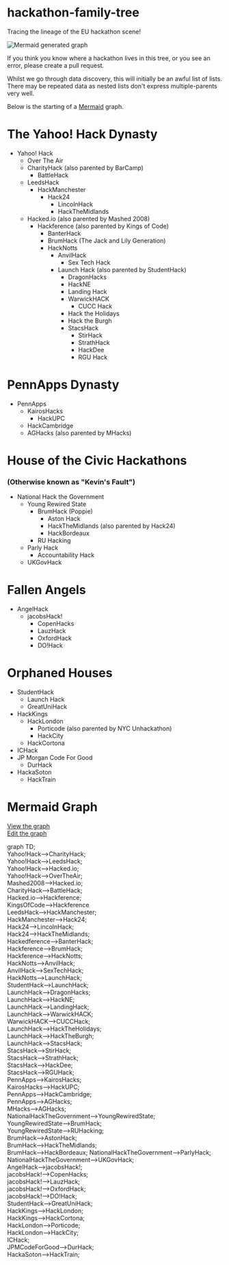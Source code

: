 # hackathon-family-tree
Tracing the lineage of the EU hackathon scene! 

![Mermaid generated graph](https://cloud.githubusercontent.com/assets/1790822/22543983/4982a21e-e933-11e6-9bd2-59757d5518c9.png)

If you think you know where a hackathon lives in this tree, or you see an error, please create a pull request. 

Whilst we go through data discovery, this will initially be an awful list of lists. There may be repeated data as nested lists don't express multiple-parents very well. 

Below is the starting of a [Mermaid](https://knsv.github.io/mermaid/) graph.

# The Yahoo! Hack Dynasty

- Yahoo! Hack
  - Over The Air
  - CharityHack (also parented by BarCamp)
    - BattleHack
  - LeedsHack
    - HackManchester
      - Hack24
        - LincolnHack
        - HackTheMidlands
  - Hacked.io (also parented by Mashed 2008)
    - Hackference (also parented by Kings of Code)
      - BanterHack
      - BrumHack (The Jack and Lily Generation)
      - HackNotts
        - AnvilHack
          - Sex Tech Hack
        - Launch Hack (also parented by StudentHack)
          - DragonHacks
          - HackNE
          - Landing Hack
          - WarwickHACK
            - CUCC Hack
          - Hack the Holidays
          - Hack the Burgh
          - StacsHack
            - StirHack
            - StrathHack
            - HackDee
            - RGU Hack

# PennApps Dynasty

- PennApps
  - KairosHacks
    - HackUPC
  - HackCambridge
  - AGHacks (also parented by MHacks)
  
# House of the Civic Hackathons 
### (Otherwise known as "Kevin's Fault")

- National Hack the Government
  - Young Rewired State
    - BrumHack (Poppie)
      - Aston Hack 
      - HackTheMidlands (also parented by Hack24)
      - HackBordeaux
    - RU Hacking
  - Parly Hack
      - Accountability Hack
  - UKGovHack
 
# Fallen Angels

- AngelHack
  - jacobsHack!
    - CopenHacks
    - LauzHack
    - OxfordHack
    - DO!Hack

# Orphaned Houses

- StudentHack
  - Launch Hack
  - GreatUniHack
- HackKings
  - HackLondon
    - Porticode (also parented by NYC Unhackathon)
    - HackCity
  - HackCortona
- ICHack
- JP Morgan Code For Good
  - DurHack
- HackaSoton
    - HackTrain
    
# Mermaid Graph
[View the graph](http://bit.ly/hheutree)  
[Edit the graph](http://bit.ly/hheutreeedit)

graph TD;  
    Yahoo!Hack-->CharityHack;  
    Yahoo!Hack-->LeedsHack;  
    Yahoo!Hack-->Hacked.io;  
    Yahoo!Hack-->OverTheAir;  
    Mashed2008-->Hacked.io;  
    CharityHack-->BattleHack;  
    Hacked.io-->Hackference;  
    KingsOfCode-->Hackference  
    LeedsHack-->HackManchester;  
    HackManchester-->Hack24;  
    Hack24-->LincolnHack;  
    Hack24-->HackTheMidlands;  
    Hackedference-->BanterHack;  
    Hackference-->BrumHack;  
    Hackference-->HackNotts;  
    HackNotts-->AnvilHack;  
    AnvilHack-->SexTechHack;  
    HackNotts-->LaunchHack;  
    StudentHack-->LaunchHack;  
    LaunchHack-->DragonHacks;  
    LaunchHack-->HackNE;  
    LaunchHack-->LandingHack;  
    LaunchHack-->WarwickHACK;  
    WarwickHACK-->CUCCHack;  
    LaunchHack-->HackTheHolidays;  
    LaunchHack-->HackTheBurgh;  
    LaunchHack-->StacsHack;  
    StacsHack-->StirHack;  
    StacsHack-->StrathHack;  
    StacsHack-->HackDee;  
    StacsHack-->RGUHack;  
    PennApps-->KairosHacks;  
    KairosHacks-->HackUPC;  
    PennApps-->HackCambridge;  
    PennApps-->AGHacks;  
    MHacks-->AGHacks;  
    NationalHackTheGovernment-->YoungRewiredState;  
    YoungRewiredState-->BrumHack;  
    YoungRewiredState-->RUHacking;    
    BrumHack-->AstonHack;  
    BrumHack-->HackTheMidlands;  
    BrumHack-->HackBordeaux;
    NationalHackTheGovernment-->ParlyHack;  
    NationalHackTheGovernment-->UKGovHack;  
    AngelHack-->jacobsHack!;  
    jacobsHack!-->CopenHacks;  
    jacobsHack!-->LauzHack;  
    jacobsHack!-->OxfordHack;  
    jacobsHack!-->DO!Hack;  
    StudentHack-->GreatUniHack;  
    HackKings-->HackLondon;  
    HackKings-->HackCortona;  
    HackLondon-->Porticode;  
    HackLondon-->HackCity;  
    ICHack;  
    JPMCodeForGood-->DurHack;  
    HackaSoton-->HackTrain;  
